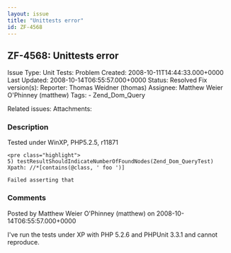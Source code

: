 ```yaml
---
layout: issue
title: "Unittests error"
id: ZF-4568
---
```


ZF-4568: Unittests error
------------------------

 Issue Type: Unit Tests: Problem Created: 2008-10-11T14:44:33.000+0000 Last Updated: 2008-10-14T06:55:57.000+0000 Status: Resolved Fix version(s): 
 Reporter:  Thomas Weidner (thomas)  Assignee:  Matthew Weier O'Phinney (matthew)  Tags: - Zend\_Dom\_Query
 
 Related issues: 
 Attachments: 
### Description

Tested under WinXP, PHP5.2.5, r11871

 
    <pre class="highlight">
    5) testResultShouldIndicateNumberOfFoundNodes(Zend_Dom_QueryTest)
    Xpath: //*[contains(@class, ' foo ')]
    
    Failed asserting that 

 

 

### Comments

Posted by Matthew Weier O'Phinney (matthew) on 2008-10-14T06:55:57.000+0000

I've run the tests under XP with PHP 5.2.6 and PHPUnit 3.3.1 and cannot reproduce.

 

 